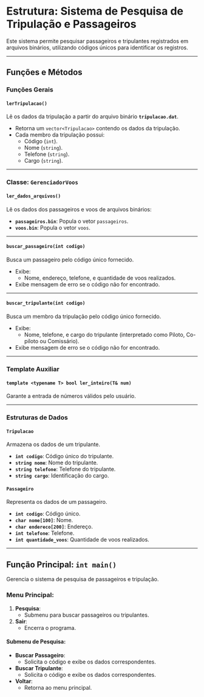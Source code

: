 # Estrutura: Sistema de Pesquisa de Tripulação e Passageiros

Este sistema permite pesquisar passageiros e tripulantes registrados em arquivos binários, utilizando códigos únicos para identificar os registros.

---

## Funções e Métodos

### Funções Gerais

#### `lerTripulacao()`
Lê os dados da tripulação a partir do arquivo binário **`tripulacao.dat`**.

- Retorna um `vector<Tripulacao>` contendo os dados da tripulação.
- Cada membro da tripulação possui:
  - Código (`int`).
  - Nome (`string`).
  - Telefone (`string`).
  - Cargo (`string`).

---

### Classe: `GerenciadorVoos`

#### `ler_dados_arquivos()`
Lê os dados dos passageiros e voos de arquivos binários:
- **`passageiros.bin`**: Popula o vetor `passageiros`.
- **`voos.bin`**: Popula o vetor `voos`.

---

#### `buscar_passageiro(int codigo)`
Busca um passageiro pelo código único fornecido.

- Exibe:
  - Nome, endereço, telefone, e quantidade de voos realizados.
- Exibe mensagem de erro se o código não for encontrado.

---

#### `buscar_tripulante(int codigo)`
Busca um membro da tripulação pelo código único fornecido.

- Exibe:
  - Nome, telefone, e cargo do tripulante (interpretado como Piloto, Co-piloto ou Comissário).
- Exibe mensagem de erro se o código não for encontrado.

---

### Template Auxiliar

#### `template <typename T> bool ler_inteiro(T& num)`
Garante a entrada de números válidos pelo usuário.

---

### Estruturas de Dados

#### `Tripulacao`
Armazena os dados de um tripulante.
- **`int codigo`**: Código único do tripulante.
- **`string nome`**: Nome do tripulante.
- **`string telefone`**: Telefone do tripulante.
- **`string cargo`**: Identificação do cargo.

#### `Passageiro`
Representa os dados de um passageiro.
- **`int codigo`**: Código único.
- **`char nome[100]`**: Nome.
- **`char endereco[200]`**: Endereço.
- **`int telefone`**: Telefone.
- **`int quantidade_voos`**: Quantidade de voos realizados.

---

## Função Principal: `int main()`

Gerencia o sistema de pesquisa de passageiros e tripulação.

### Menu Principal:
1. **Pesquisa**:
   - Submenu para buscar passageiros ou tripulantes.
2. **Sair**:
   - Encerra o programa.

#### Submenu de Pesquisa:
- **Buscar Passageiro**:
  - Solicita o código e exibe os dados correspondentes.
- **Buscar Tripulante**:
  - Solicita o código e exibe os dados correspondentes.
- **Voltar**:
  - Retorna ao menu principal.
